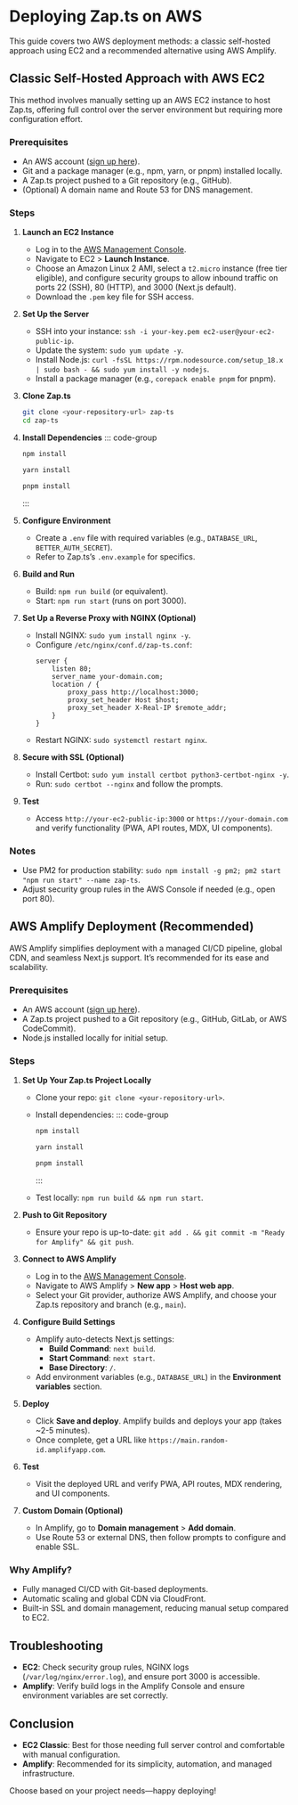 # Deploying Zap.ts on AWS

This guide covers two AWS deployment methods: a classic self-hosted approach using EC2 and a recommended alternative using AWS Amplify.

## Classic Self-Hosted Approach with AWS EC2

This method involves manually setting up an AWS EC2 instance to host Zap.ts, offering full control over the server environment but requiring more configuration effort.

### Prerequisites

- An AWS account ([sign up here](https://aws.amazon.com)).
- Git and a package manager (e.g., npm, yarn, or pnpm) installed locally.
- A Zap.ts project pushed to a Git repository (e.g., GitHub).
- (Optional) A domain name and Route 53 for DNS management.

### Steps

1. **Launch an EC2 Instance**

   - Log in to the [AWS Management Console](https://console.aws.amazon.com).
   - Navigate to EC2 > **Launch Instance**.
   - Choose an Amazon Linux 2 AMI, select a `t2.micro` instance (free tier eligible), and configure security groups to allow inbound traffic on ports 22 (SSH), 80 (HTTP), and 3000 (Next.js default).
   - Download the `.pem` key file for SSH access.

2. **Set Up the Server**

   - SSH into your instance: `ssh -i your-key.pem ec2-user@your-ec2-public-ip`.
   - Update the system: `sudo yum update -y`.
   - Install Node.js: `curl -fsSL https://rpm.nodesource.com/setup_18.x | sudo bash - && sudo yum install -y nodejs`.
   - Install a package manager (e.g., `corepack enable pnpm` for pnpm).

3. **Clone Zap.ts**

   ```bash
   git clone <your-repository-url> zap-ts
   cd zap-ts
   ```

4. **Install Dependencies**
   ::: code-group

   ```bash [npm]
   npm install
   ```

   ```bash [yarn]
   yarn install
   ```

   ```bash [pnpm]
   pnpm install
   ```

   :::

5. **Configure Environment**

   - Create a `.env` file with required variables (e.g., `DATABASE_URL`, `BETTER_AUTH_SECRET`).
   - Refer to Zap.ts’s `.env.example` for specifics.

6. **Build and Run**

   - Build: `npm run build` (or equivalent).
   - Start: `npm run start` (runs on port 3000).

7. **Set Up a Reverse Proxy with NGINX (Optional)**

   - Install NGINX: `sudo yum install nginx -y`.
   - Configure `/etc/nginx/conf.d/zap-ts.conf`:
     ```nginx
     server {
         listen 80;
         server_name your-domain.com;
         location / {
             proxy_pass http://localhost:3000;
             proxy_set_header Host $host;
             proxy_set_header X-Real-IP $remote_addr;
         }
     }
     ```
   - Restart NGINX: `sudo systemctl restart nginx`.

8. **Secure with SSL (Optional)**

   - Install Certbot: `sudo yum install certbot python3-certbot-nginx -y`.
   - Run: `sudo certbot --nginx` and follow the prompts.

9. **Test**
   - Access `http://your-ec2-public-ip:3000` or `https://your-domain.com` and verify functionality (PWA, API routes, MDX, UI components).

### Notes

- Use PM2 for production stability: `sudo npm install -g pm2; pm2 start "npm run start" --name zap-ts`.
- Adjust security group rules in the AWS Console if needed (e.g., open port 80).

## AWS Amplify Deployment (Recommended)

AWS Amplify simplifies deployment with a managed CI/CD pipeline, global CDN, and seamless Next.js support. It’s recommended for its ease and scalability.

### Prerequisites

- An AWS account ([sign up here](https://aws.amazon.com)).
- A Zap.ts project pushed to a Git repository (e.g., GitHub, GitLab, or AWS CodeCommit).
- Node.js installed locally for initial setup.

### Steps

1. **Set Up Your Zap.ts Project Locally**

   - Clone your repo: `git clone <your-repository-url>`.
   - Install dependencies:
     ::: code-group

     ```bash [npm]
     npm install
     ```

     ```bash [yarn]
     yarn install
     ```

     ```bash [pnpm]
     pnpm install
     ```

     :::

   - Test locally: `npm run build && npm run start`.

2. **Push to Git Repository**

   - Ensure your repo is up-to-date: `git add . && git commit -m "Ready for Amplify" && git push`.

3. **Connect to AWS Amplify**

   - Log in to the [AWS Management Console](https://console.aws.amazon.com).
   - Navigate to AWS Amplify > **New app** > **Host web app**.
   - Select your Git provider, authorize AWS Amplify, and choose your Zap.ts repository and branch (e.g., `main`).

4. **Configure Build Settings**

   - Amplify auto-detects Next.js settings:
     - **Build Command**: `next build`.
     - **Start Command**: `next start`.
     - **Base Directory**: `/`.
   - Add environment variables (e.g., `DATABASE_URL`) in the **Environment variables** section.

5. **Deploy**

   - Click **Save and deploy**. Amplify builds and deploys your app (takes ~2-5 minutes).
   - Once complete, get a URL like `https://main.random-id.amplifyapp.com`.

6. **Test**

   - Visit the deployed URL and verify PWA, API routes, MDX rendering, and UI components.

7. **Custom Domain (Optional)**
   - In Amplify, go to **Domain management** > **Add domain**.
   - Use Route 53 or external DNS, then follow prompts to configure and enable SSL.

### Why Amplify?

- Fully managed CI/CD with Git-based deployments.
- Automatic scaling and global CDN via CloudFront.
- Built-in SSL and domain management, reducing manual setup compared to EC2.

## Troubleshooting

- **EC2**: Check security group rules, NGINX logs (`/var/log/nginx/error.log`), and ensure port 3000 is accessible.
- **Amplify**: Verify build logs in the Amplify Console and ensure environment variables are set correctly.

## Conclusion

- **EC2 Classic**: Best for those needing full server control and comfortable with manual configuration.
- **Amplify**: Recommended for its simplicity, automation, and managed infrastructure.

Choose based on your project needs—happy deploying!
